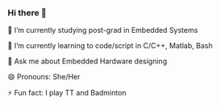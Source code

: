 ### Hi there 👋

 🔭 I’m currently studying post-grad in Embedded Systems
 
 🌱 I’m currently learning to code/script in C/C++, Matlab, Bash
 
 💬 Ask me about Embedded Hardware designing
 
 😄 Pronouns: She/Her
 
 ⚡ Fun fact: I play TT and Badminton
